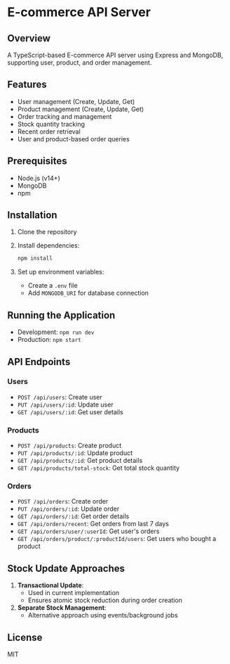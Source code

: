 # E-commerce API Server

## Overview

A TypeScript-based E-commerce API server using Express and MongoDB, supporting user, product, and order management.

## Features

- User management (Create, Update, Get)
- Product management (Create, Update, Get)
- Order tracking and management
- Stock quantity tracking
- Recent order retrieval
- User and product-based order queries

## Prerequisites

- Node.js (v14+)
- MongoDB
- npm

## Installation

1. Clone the repository
2. Install dependencies:

   ```bash
   npm install
   ```

3. Set up environment variables:
   - Create a `.env` file
   - Add `MONGODB_URI` for database connection

## Running the Application

- Development: `npm run dev`
- Production: `npm start`

## API Endpoints

### Users

- `POST /api/users`: Create user
- `PUT /api/users/:id`: Update user
- `GET /api/users/:id`: Get user details

### Products

- `POST /api/products`: Create product
- `PUT /api/products/:id`: Update product
- `GET /api/products/:id`: Get product details
- `GET /api/products/total-stock`: Get total stock quantity

### Orders

- `POST /api/orders`: Create order
- `PUT /api/orders/:id`: Update order
- `GET /api/orders/:id`: Get order details
- `GET /api/orders/recent`: Get orders from last 7 days
- `GET /api/orders/user/:userId`: Get user's orders
- `GET /api/orders/product/:productId/users`: Get users who bought a product

## Stock Update Approaches

1. **Transactional Update**:
   - Used in current implementation
   - Ensures atomic stock reduction during order creation
2. **Separate Stock Management**:
   - Alternative approach using events/background jobs

## License

MIT

